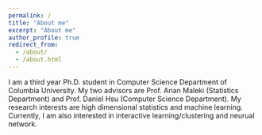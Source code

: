 ```yaml
---
permalink: /
title: "About me"
excerpt: "About me"
author_profile: true
redirect_from: 
  - /about/
  - /about.html
---
```


I am a third year Ph.D. student in Computer Science Department of Columbia University. My two advisors are Prof. Arian Maleki (Statistics Department) and Prof. Daniel Hsu (Computer Science Department). My research interests are high dimensional statistics and machine learning. Currently, I am also interested in interactive learning/clustering and neurual network. 


